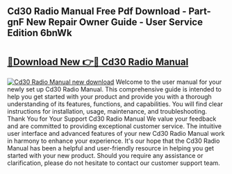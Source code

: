 ## Cd30 Radio Manual Free Pdf Download - Part-gnF New Repair Owner Guide - User Service Edition 6bnWk

# <h2><a href="http://bc83221.oget.top/?id=Cd30+Radio+Manual">🔗Download New 👉🔴 Cd30 Radio Manual</a></h2>

[![Cd30 Radio Manual new download](https://i.imgur.com/5g1atiW.png)](http://bc83221.oget.top/?id=Cd30+Radio+Manual)
Welcome to the user manual for your newly set up Cd30 Radio Manual. This comprehensive guide is intended to help you get started with your product and provide you with a thorough understanding of its features, functions, and capabilities. You will find clear instructions for installation, usage, maintenance, and troubleshooting. Thank You for Your Support Cd30 Radio Manual We value your feedback and are committed to providing exceptional customer service. The intuitive user interface and advanced features of your new Cd30 Radio Manual work in harmony to enhance your experience. It's our hope that the Cd30 Radio Manual has been a helpful and user-friendly resource in helping you get started with your new product. Should you require any assistance or clarification, please do not hesitate to contact our customer support team.
